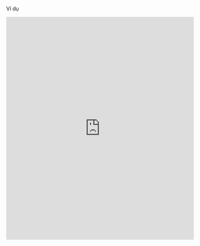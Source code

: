 Ví dụ 
<iframe src="https://calendar.google.com/calendar/embed?height=600&wkst=2&bgcolor=%23ffffff&ctz=Asia%2FHo_Chi_Minh&showTitle=1&src=bHltaW5obmhhdDkxMUBnbWFpbC5jb20&src=NGE0MzRiODdlN2U4MTk5ZGU0Y2Y0NjVlMDYxMmU4MjZlYzhhNDFjMjZkYWY1ZjA4ZTIwMjJlY2Q3ZmI5OGQwZkBncm91cC5jYWxlbmRhci5nb29nbGUuY29t&src=cXVhY2F1LnRoZXNwaGVyZUBnbWFpbC5jb20&src=ZW4udmlldG5hbWVzZSNob2xpZGF5QGdyb3VwLnYuY2FsZW5kYXIuZ29vZ2xlLmNvbQ&color=%237986CB&color=%23C0CA33&color=%23F4511E&color=%23009688"  width=100% height="600" frameborder="0" scrolling="no"></iframe>